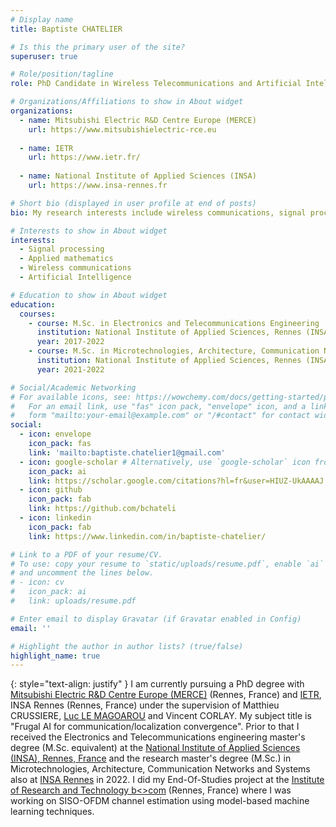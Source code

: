 ```yaml
---
# Display name
title: Baptiste CHATELIER

# Is this the primary user of the site?
superuser: true

# Role/position/tagline
role: PhD Candidate in Wireless Telecommunications and Artificial Intelligence

# Organizations/Affiliations to show in About widget
organizations:
  - name: Mitsubishi Electric R&D Centre Europe (MERCE)
    url: https://www.mitsubishielectric-rce.eu
  
  - name: IETR
    url: https://www.ietr.fr/
    
  - name: National Institute of Applied Sciences (INSA)
    url: https://www.insa-rennes.fr

# Short bio (displayed in user profile at end of posts)
bio: My research interests include wireless communications, signal processing, artificial intelligence.

# Interests to show in About widget
interests:
  - Signal processing
  - Applied mathematics
  - Wireless communications
  - Artificial Intelligence

# Education to show in About widget
education:
  courses:
    - course: M.Sc. in Electronics and Telecommunications Engineering
      institution: National Institute of Applied Sciences, Rennes (INSA)
      year: 2017-2022
    - course: M.Sc. in Microtechnologies, Architecture, Communication Networks and Systems (Research master)
      institution: National Institute of Applied Sciences, Rennes (INSA)
      year: 2021-2022

# Social/Academic Networking
# For available icons, see: https://wowchemy.com/docs/getting-started/page-builder/#icons
#   For an email link, use "fas" icon pack, "envelope" icon, and a link in the
#   form "mailto:your-email@example.com" or "/#contact" for contact widget.
social:
  - icon: envelope
    icon_pack: fas
    link: 'mailto:baptiste.chatelier1@gmail.com'
  - icon: google-scholar # Alternatively, use `google-scholar` icon from `ai` icon pack
    icon_pack: ai
    link: https://scholar.google.com/citations?hl=fr&user=HIUZ-UkAAAAJ
  - icon: github
    icon_pack: fab
    link: https://github.com/bchateli
  - icon: linkedin
    icon_pack: fab
    link: https://www.linkedin.com/in/baptiste-chatelier/

# Link to a PDF of your resume/CV.
# To use: copy your resume to `static/uploads/resume.pdf`, enable `ai` icons in `params.toml`,
# and uncomment the lines below.
# - icon: cv
#   icon_pack: ai
#   link: uploads/resume.pdf

# Enter email to display Gravatar (if Gravatar enabled in Config)
email: ''

# Highlight the author in author lists? (true/false)
highlight_name: true
---
```

{: style="text-align: justify" }
I am currently pursuing a PhD degree with [Mitsubishi Electric R&D Centre Europe (MERCE)](https://www.mitsubishielectric-rce.eu) (Rennes, France) and [IETR](https://www.ietr.fr/), INSA Rennes (Rennes, France) under the supervision of Matthieu CRUSSIERE, [Luc LE MAGOAROU](https://luclemagoarou.netlify.app/) and Vincent CORLAY. My subject title is "Frugal AI for communication/localization convergence". Prior to that I received the Electronics and Telecommunications engineering master's degree (M.Sc. equivalent) at the [National Institute of Applied Sciences (INSA), Rennes, France](https://www.insa-rennes.fr/electronics-telecommunications.html) and the research master's degree (M.Sc.) in Microtechnologies, Architecture, Communication Networks and Systems also at [INSA Rennes](https://www.insa-rennes.fr/master-electronics.html) in 2022. I did my End-Of-Studies project at the [Institute of Research and Technology b<>com](https://b-com.com) (Rennes, France) where I was working on SISO-OFDM channel estimation using model-based machine learning techniques.
